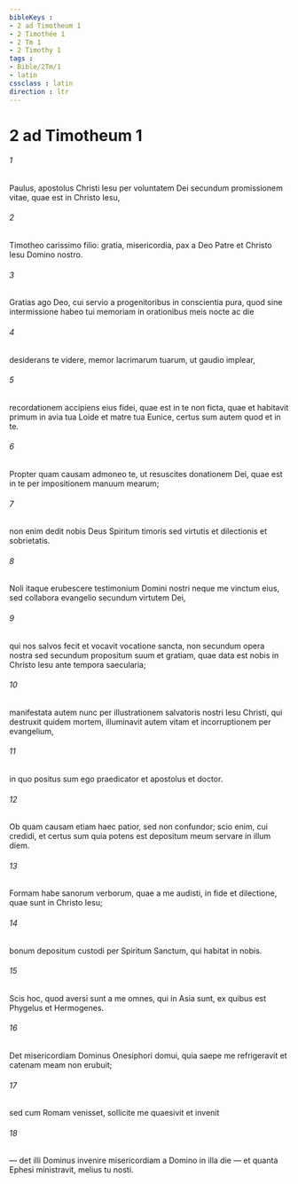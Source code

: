 ```yaml
---
bibleKeys : 
- 2 ad Timotheum 1
- 2 Timothée 1
- 2 Tm 1
- 2 Timothy 1
tags : 
- Bible/2Tm/1
- latin
cssclass : latin
direction : ltr
---
```


# 2 ad Timotheum 1

###### 1
Paulus, apostolus Christi Iesu per voluntatem Dei secundum promissionem vitae, quae est in Christo Iesu, 
###### 2
Timotheo carissimo filio: gratia, misericordia, pax a Deo Patre et Christo Iesu Domino nostro.
###### 3
Gratias ago Deo, cui servio a progenitoribus in conscientia pura, quod sine intermissione habeo tui memoriam in orationibus meis nocte ac die 
###### 4
desiderans te videre, memor lacrimarum tuarum, ut gaudio implear, 
###### 5
recordationem accipiens eius fidei, quae est in te non ficta, quae et habitavit primum in avia tua Loide et matre tua Eunice, certus sum autem quod et in te.
###### 6
Propter quam causam admoneo te, ut resuscites donationem Dei, quae est in te per impositionem manuum mearum; 
###### 7
non enim dedit nobis Deus Spiritum timoris sed virtutis et dilectionis et sobrietatis. 
###### 8
Noli itaque erubescere testimonium Domini nostri neque me vinctum eius, sed collabora evangelio secundum virtutem Dei, 
###### 9
qui nos salvos fecit et vocavit vocatione sancta, non secundum opera nostra sed secundum propositum suum et gratiam, quae data est nobis in Christo Iesu ante tempora saecularia; 
###### 10
manifestata autem nunc per illustrationem salvatoris nostri Iesu Christi, qui destruxit quidem mortem, illuminavit autem vitam et incorruptionem per evangelium, 
###### 11
in quo positus sum ego praedicator et apostolus et doctor.
###### 12
Ob quam causam etiam haec patior, sed non confundor; scio enim, cui credidi, et certus sum quia potens est depositum meum servare in illum diem. 
###### 13
Formam habe sanorum verborum, quae a me audisti, in fide et dilectione, quae sunt in Christo Iesu; 
###### 14
bonum depositum custodi per Spiritum Sanctum, qui habitat in nobis.
###### 15
Scis hoc, quod aversi sunt a me omnes, qui in Asia sunt, ex quibus est Phygelus et Hermogenes. 
###### 16
Det misericordiam Dominus Onesiphori domui, quia saepe me refrigeravit et catenam meam non erubuit; 
###### 17
sed cum Romam venisset, sollicite me quaesivit et invenit 
###### 18
— det illi Dominus invenire misericordiam a Domino in illa die — et quanta Ephesi ministravit, melius tu nosti.
